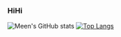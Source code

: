 ### HiHi

![Meen's GitHub stats](https://github-readme-stats.vercel.app/api?username=msp5382&count_private=true&show_icons=true&theme=radical)
[![Top Langs](https://github-readme-stats.vercel.app/api/top-langs/?username=msp5382&layout=compact)](https://github.com/anuraghazra/github-readme-stats)


